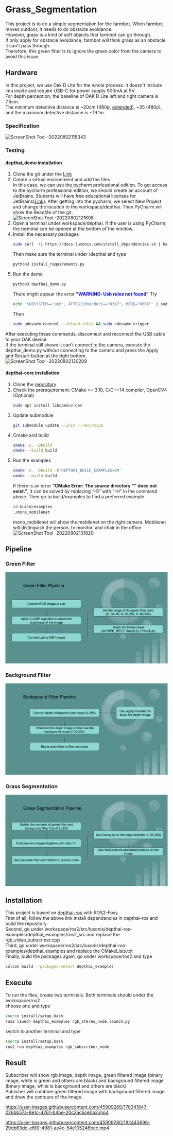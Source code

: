 # Grass_Segmentation
This project is to do a simple segmentation for the farmbot. When farmbot moves outdoor, it needs to do obstacle avoidance.   
However, grass is a kind of soft objects that farmbot can go through.  
If only apply for obstacle avoidance, farmbot will think grass as an obstacle it can't pass through.  
Therefore, this green filter is to ignore the green color from the camera to avoid this issue.  

## Hardware
In this project, we use Oak D Lite for the whole process. It doesn't include imu inside and require USB-C for power supply 900mA at 5V  
For depth perception, the baseline of OAK D Lite left and right camera is 7.5cm.   
The minimum detective distance is ~20cm (480p, [extended](https://docs.luxonis.com/projects/api/en/latest/components/nodes/stereo_depth/#currently-configurable-blocks)), ~35 (480p), and the maximum detective distance is ~19.1m.  
### Specification
![ScreenShot Tool -20220802115343](https://user-images.githubusercontent.com/45909260/182418457-10c3710a-7dac-4790-b87a-8a0fcc73dd66.png)  
### Testing
#### depthai_demo installation
1. Clone the git under the [Link](https://github.com/luxonis/depthai.git)  
2. Create a virtual environment and add the files  
   In this case, we can use the pycharm professional edition. To get access to the pycharm professional edition, we should create an account of JetBrains. Students will have free educational licenses for JetBrains([Link](https://www.jetbrains.com/community/education/#students)). After getting into the pycharm, we select New Project and change the location to the workspace/depthai. Then PyCharm will show the ReadMe of the git.  
![ScreenShot Tool -20220802121608](https://user-images.githubusercontent.com/45909260/182423244-b2b27382-18b4-402b-9e34-464f2f16e2a5.png)  
3. Open a terminal under workspace/depthai. If the user is using PyCharm, the terminal can be opened at the bottom of the window.  
4. Install the necessary packages
   ```bash
   sudo curl -fL https://docs.luxonis.com/install_dependencies.sh | bash
   ```
   Then make sure the terminal under /depthai and type
   ```bash
   python3 install_requirements.py
   ```
5. Run the demo  
   ```bash
   python3 depthai_demo.py
   ```
   There might appear the error <span style="color:blue"> **"WARNING: Usb rules not found"** </span>
   Try
   ```bash
   echo 'SUBSYSTEM=="usb", ATTRS{idVendor}=="03e7", MODE="0666"' | sudo tee /etc/udev/rules.d/80-movidius.rules
   ```
   Then
   ```bash
   sudo udevadm control --reload-rules && sudo udevadm trigger
   ```
After executing these commands, disconnect and reconnect the USB cable to your OAK device.   
If the terminal still shows it can’t connect to the camera, execute the depthai_demo.py without connecting to the camera and press the Apply and Restart button at the right bottom.  
![ScreenShot Tool -20220802130209](https://user-images.githubusercontent.com/45909260/182432702-6bb590bb-5213-42b5-8215-6208f689e1f6.png)

#### depthai-core installation
1. Clone the [repositary](https://github.com/luxonis/depthai-core.git)
2. Check the prerequirement: CMake >= 3.10, C/C++14 compiler, OpenCV4 (Optional)
   ```bash
   sudo apt install libopencv-dev
   ```
3. Update submodule
   ```bash
   git submodule update --init --recursive
   ```
4. Cmake and build
   ```bash
   cmake -S. -Bbuild 
   cmake --build build
   ```
5. Run the examples
   ```bash
   cmake -S. -Bbuild -D'DEPTHAI_BUILD_EXAMPLES=ON'
   cmake --build build
   ```
   If there is an error **“CMake Error: The source directory "" does not exist.”**, it can be solved by replacing “-S” with “-H” in the command above. 
   Then go to build/examples to find a preferred example
   ```bash
   cd build/examples
   ./mono_mobilenet
   ```
   mono_mobilenet will show the mobilenet on the right camera. Mobilenet will distinguish the person, tv monitor, and chair in the office.  
   ![ScreenShot Tool -20220802131820](https://user-images.githubusercontent.com/45909260/182435378-375a6e6a-0b2a-47d3-9a65-a740947da651.png)


## Pipeline
### Green Filter  
![](image/pipeline.png)  
### Background Filter  
![](image/Pipeline.png)  
### Grass Segmentation   
![](image/final.png)

## Installation
This project is based on [depthai-ros](https://github.com/luxonis/depthai-ros) with ROS2-Foxy.    
First of all, follow the above link install dependencies in depthai-ros and build the repository.  
Second, go under workspace/ros2/src/luxonis/depthai-ros-examples/depthai_examples/ros2_src and replace the rgb_video_subscriber.cpp  
Third, go under workspace/ros2/src/luxonis/depthai-ros-examples/depthai_examples and replace the CMakeLists.txt  
Finally, build the packages again, go under workspace/ros2 and type  
```bash
colcon build --packages-select depthai_examples
```

## Execute
To run the files, create two terminals. Both terminals should under the workspace/ros2  
choose one and type  
```bash
source install/setup.bash  
ros2 launch depthai_examples rgb_stereo_node.launch.py  
```
switch to another terminal and type  
```bash
source install/setup.bash
ros2 run depthai_examples rgb_subscriber_node
```

## Result
Subscriber will show rgb image, depth image, green filtered image (binary image, white is green and others are black) and background filtered image (binary image, white is background and others are black)  
Publisher will combine green filtered image with background filtered image and draw the contours of the image.    

https://user-images.githubusercontent.com/45909260/178341847-226bb57a-8e1c-4761-b4be-20c2ac6ce0a3.mp4


https://user-images.githubusercontent.com/45909260/182443696-29db63dc-e6f0-4981-ae4c-54e105246bcc.mp4


